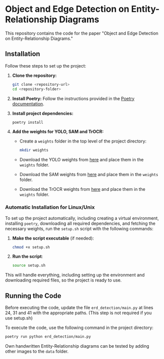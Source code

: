 # Object and Edge Detection on Entity-Relationship Diagrams

This repository contains the code for the paper "Object and Edge Detection on Entity-Relationship Diagrams."

## Installation

Follow these steps to set up the project:

1. **Clone the repository:**
    ```sh
    git clone <repository-url>
    cd <repository-folder>
    ```

2. **Install Poetry:**
    Follow the instructions provided in the [Poetry documentation](https://python-poetry.org/docs/#installing-with-the-official-installer).

3. **Install project dependencies:**
    ```sh
    poetry install
    ```

4. **Add the weights for YOLO, SAM and TrOCR:**

    - Create a `weights` folder in the top level of the project directory:
        ```sh
        mkdir weights
        ```

    - Download the YOLO weights from [here](https://mndthmde-my.sharepoint.com/:u:/g/personal/maximilian_huber_mnd_thm_de/ERuYDWjopadGmWYJ4NuZqbIBZT8v7sd2ideJJ9ZzmLQcsw?e=fZFiv6) and place them in the `weights` folder.

    - Download the SAM weights from [here](https://dl.fbaipublicfiles.com/segment_anything/sam_vit_h_4b8939.pth) and place them in the `weights` folder.

    - Download the TrOCR weights from [here](https://drive.google.com/file/d/1t2MjHlfbkZOdNotmmQb-XeJyHOMRSKpH/view?usp=sharing) and place them in the `weights` folder.

### Automatic Installation for Linux/Unix

To set up the project automatically, including creating a virtual environment, installing `poetry`, downloading all required dependencies, and fetching the necessary weights, run the `setup.sh` script with the following commands:

1. **Make the script executable** (if needed):
    ```sh
    chmod +x setup.sh
    ```

2. **Run the script**:
    ```sh
    source setup.sh
    ```

This will handle everything, including setting up the environment and downloading required files, so the project is ready to use.

## Running the Code

Before executing the code, update the file `erd_detection/main.py` at lines 24, 31 and 41 with the appropriate paths. (This step is not required if you use setup.sh)

To execute the code, use the following command in the project directory:

```sh
poetry run python erd_detection/main.py
```

Own handwritten Entity-Relationship diagrams can be tested by adding other images to the `data` folder.
